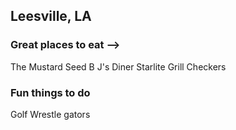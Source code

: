 ## Leesville, LA

### Great places to eat --> 

The Mustard Seed
B J's Diner
Starlite Grill
Checkers
 
### Fun things to do 

Golf
Wrestle gators


















































































































































